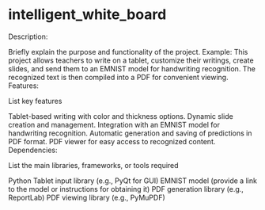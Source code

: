 # intelligent_white_board

Description:

Briefly explain the purpose and functionality of the project.
Example: This project allows teachers to write on a tablet, customize their writings, create slides, and send them to an EMNIST model for handwriting recognition. The recognized text is then compiled into a PDF for convenient viewing.
Features:

List key features 

Tablet-based writing with color and thickness options.
Dynamic slide creation and management.
Integration with an EMNIST model for handwriting recognition.
Automatic generation and saving of predictions in PDF format.
PDF viewer for easy access to recognized content.
Dependencies:

List the main libraries, frameworks, or tools required

Python
Tablet input library (e.g., PyQt for GUI)
EMNIST model (provide a link to the model or instructions for obtaining it)
PDF generation library (e.g., ReportLab)
PDF viewing library (e.g., PyMuPDF)
